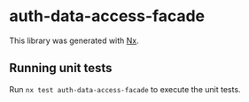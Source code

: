 # auth-data-access-facade

This library was generated with [Nx](https://nx.dev).

## Running unit tests

Run `nx test auth-data-access-facade` to execute the unit tests.

